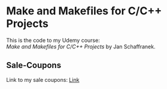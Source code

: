 # Make and Makefiles for C/C++ Projects

This is the code to my Udemy course:  
*Make and Makefiles for C/C++ Projects* by Jan Schaffranek.

## Sale-Coupons

Link to my sale coupons: [Link](https://github.com/franneck94/YoutubeVideos/blob/master/EnglishCourses.md)
